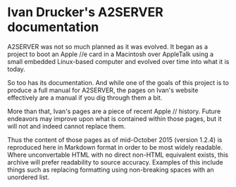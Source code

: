 # Ivan Drucker's A2SERVER documentation

A2SERVER was not so much planned as it was evolved.  It began as a project to
boot an Apple //e card in a Macintosh over AppleTalk using a small embedded
Linux-based computer and evolved over time into what it is today.

So too has its documentation.  And while one of the goals of this project is
to produce a full manual for A2SERVER, the pages on Ivan's website effectively
are a manual if you dig through them a bit.

More than that, Ivan's pages are a piece of recent Apple // history.  Future
endeavors may improve upon what is contained within those pages, but it will
not and indeed cannot replace them.

Thus the content of those pages as of mid-October 2015 (version 1.2.4) is
reproduced here in Markdown format in order to be most widely readable.  Where
unconvertable HTML with no direct non-HTML equivalent exists, this archive
will prefer readability to source accuracy.  Examples of this include things
such as replacing formatting using non-breaking spaces with an unordered list.
